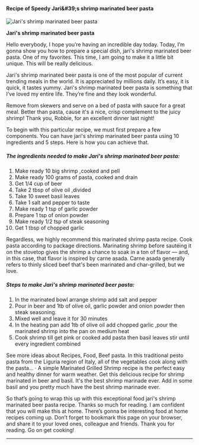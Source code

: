             

#### Recipe of Speedy Jari&amp;#39;s shrimp marinated beer pasta

![Jari's shrimp marinated beer pasta](https://img-global.cpcdn.com/recipes/6596338378604544/751x532cq70/jaris-shrimp-marinated-beer-pasta-recipe-main-photo.jpg)

**Jari's shrimp marinated beer pasta**

Hello everybody, I hope you’re having an incredible day today. Today, I’m gonna show you how to prepare a special dish, jari's shrimp marinated beer pasta. One of my favorites. This time, I am going to make it a little bit unique. This will be really delicious.

Jari's shrimp marinated beer pasta is one of the most popular of current trending meals in the world. It is appreciated by millions daily. It’s easy, it is quick, it tastes yummy. Jari's shrimp marinated beer pasta is something that I’ve loved my entire life. They’re fine and they look wonderful.

Remove from skewers and serve on a bed of pasta with sauce for a great meal. Better than pasta, cause it's a nice, crisp complement to the juicy shrimp! Thank you, Robbie, for an excellent dinner last night!

To begin with this particular recipe, we must first prepare a few components. You can have jari's shrimp marinated beer pasta using 10 ingredients and 5 steps. Here is how you can achieve that.

##### The ingredients needed to make Jari's shrimp marinated beer pasta:

1.  Make ready 10 big shrimp ,cooked and pell
2.  Make ready 100 grams of pasta, cooked and drain
3.  Get 1/4 cup of beer
4.  Take 2 tbsp of olive oil ,divided
5.  Take 10 sweet basil leaves
6.  Take 1 salt and pepper to taste
7.  Make ready 1 tsp of garlic powder
8.  Prepare 1 tsp of onion powder
9.  Make ready 1/2 tsp of steak seasoning
10.  Get 1 tbsp of chopped garlic

Regardless, we highly recommend this marinated shrimp pasta recipe. Cook pasta according to package directions. Marinating shrimp before sautéing it on the stovetop gives the shrimp a chance to soak in a ton of flavor — and, in this case, that flavor is inspired by carne asada. Carne asada generally refers to thinly sliced beef that's been marinated and char-grilled, but we love.

##### Steps to make Jari's shrimp marinated beer pasta:

1.  In the marinated bowl arrange shrimp add salt and pepper
2.  Pour in beer and 1tb of olive oil, garlic powder and onion powder then steak seasoning.
3.  Mixed well and leave it for 30 minutes
4.  In the heating pan add 1tb of olive oil add chopped garlic ,pour the marinated shrimp into the pan on medium heat
5.  Cook shrimp till get pink or cooked add pasta then basil leaves stir until every ingredient combined

See more ideas about Recipes, Food, Beef pasta. In this traditional pesto pasta from the Liguria region of Italy, all of the vegetables cook along with the pasta… · A simple Marinated Grilled Shrimp recipe is the perfect easy and healthy dinner for warm weather. Get this delicious recipe for shrimp marinated in beer and basil. It's the best shrimp marinade ever. Add in some basil and you pretty much have the best shrimp marinade ever.

So that’s going to wrap this up with this exceptional food jari's shrimp marinated beer pasta recipe. Thanks so much for reading. I am confident that you will make this at home. There’s gonna be interesting food at home recipes coming up. Don’t forget to bookmark this page on your browser, and share it to your loved ones, colleague and friends. Thank you for reading. Go on get cooking!

* * *